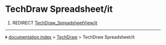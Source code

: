 # TechDraw Spreadsheet/it
1.  REDIRECT [TechDraw_SpreadsheetView/it](TechDraw_SpreadsheetView/it.md)



---
⏵ [documentation index](../README.md) > [TechDraw](TechDraw_Workbench.md) > TechDraw Spreadsheet/it
